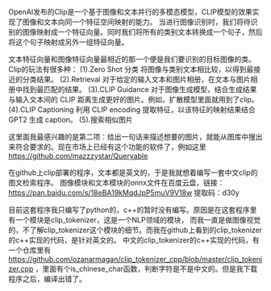 OpenAI发布的Clip是一个基于图像和文本并行的多模态模型，CLIP模型的效果实现了图像和文本向同一个特征空间映射的能力。
当进行图像识别时，我们将待识别的图像映射成一个特征向量。同时我们将所有的类别文本转换成一个句子，然后将这个句子映射成另外一组特征向量。

文本特征向量和图像特征向量最相近的那一个便是我们要识别的目标图像的类。
Clip的玩法有很多种：
(1).Zero Shot 分类
将图像与类别文本相比较，以得到最接近的分类结果。
(2).Retrieval
对于给定的输入文本和图片相册，在文本与图片相册中找到最匹配的结果。
(3).CLIP Guidance
对于图像生成模型，结合生成结果与输入文本间的 CLIP 距离生成更好的图片。例如，扩散模型里面就用到了clip。
(4).CLIP Captioning
利用 CLIP encoding 提取特征，以该特征的映射结果结合 GPT2 生成 caption。
(5).搜索相似图片

这里面我最感兴趣的是第二项：给出一句话来描述想要的图片，就能从图库中搜出来符合要求的。现在市场上已经有这个功能的软件了，例如这里
https://github.com/mazzzystar/Queryable


在github上clip部署的程序，文本都是英文的，于是我就想着编写一套中文clip的图文检索程序。
图像模块和文本模块的onnx文件在百度云盘，链接：https://pan.baidu.com/s/18eBA19kMqdJpP5muV9V18w 
提取码：d30y

目前这套程序我只编写了python的，c++的暂时没有编写。原因是在这套程序里有一个模块是clip_tokenizer，这是一个NLP领域的模块，
而我一直是做图像视觉的，不了解clip_tokenizer这个模块的细节。而我在github上看到的clip_tokenizer的c++实现的代码，是针对英文的。
中文的clip_tokenizer的c++实现的代码，有一个仓库里有 https://github.com/ozanarmagan/clip_tokenizer_cpp/blob/master/clip_tokenizer.cpp
，里面有个is_chinese_char函数，判断字符是不是中文的。但是我下载程序之后，编译出错了。
